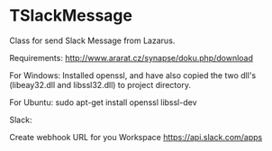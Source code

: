 # TSlackMessage
Class for send Slack Message from Lazarus.

Requirements:
http://www.ararat.cz/synapse/doku.php/download


For Windows:
Installed openssl, and have also copied the two dll's (libeay32.dll and libssl32.dll) to project directory.

For Ubuntu:
sudo apt-get install openssl libssl-dev


Slack:

Create webhook URL for you Workspace https://api.slack.com/apps



